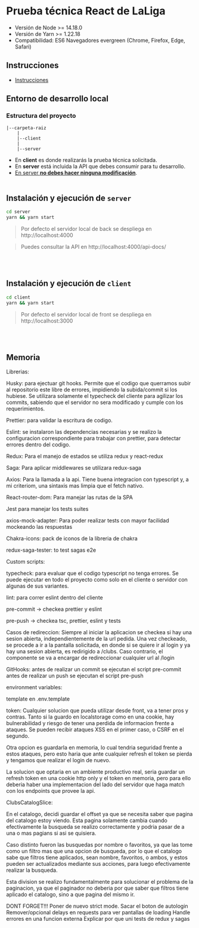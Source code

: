 # Prueba técnica React de LaLiga

- Versión de Node >= 14.18.0
- Versión de Yarn >= 1.22.18
- Compatibilidad: ES6 Navegadores evergreen (Chrome, Firefox, Edge, Safari)

## Instrucciones

- [Instrucciones](client/src/docs/laliga-prueba-tecnica-instrucciones.md)

## Entorno de desarrollo local

### Estructura del proyecto

```text
|--carpeta-raiz
    |
    |--client
    |
    |--server
```

- En **client** es donde realizarás la prueba técnica solicitada.
- En **server** está incluida la API que debes consumir para tu desarrollo.
- <u>En server **no debes hacer ninguna modificación**</u>.
  <br />
  <br />

## Instalación y ejecución de `server`

```bash
cd server
yarn && yarn start

```

> Por defecto el servidor local de back se despliega en http://localhost:4000

> Puedes consultar la API en http://localhost:4000/api-docs/

<br />
<br />

## Instalación y ejecución de `client`

```bash
cd client
yarn && yarn start
```

> Por defecto el servidor local de front se despliega en http://localhost:3000

  <br />
  <br />

## Memoria

Librerias:

Husky: para ejectuar git hooks. Permite que el codigo que querramos subir al repositorio este libre de errores, impidiendo la subida/commit si los hubiese.
Se utilizara solamente el typecheck del cliente para agilizar los commits, sabiendo que el servidor no sera modificado y cumple con los requerimientos.

Prettier: para validar la escritura de codigo.

Eslint: se instalaron las dependencias necesarias y se realizo la configuracion correspondiente para trabajar con prettier, para detectar errores dentro del codigo.

Redux: Para el manejo de estados se utiliza redux y react-redux

Saga: Para aplicar middlewares se utilizara redux-saga

Axios: Para la llamada a la api. Tiene buena integracion con typescript y, a mi criteriom, una sintaxis mas limpia que el fetch nativo.

React-router-dom: Para manejar las rutas de la SPA

Jest para manejar los tests suites

axios-mock-adapter: Para poder realizar tests con mayor facilidad mockeando las respuestas

Chakra-icons: pack de iconos de la libreria de chakra

redux-saga-tester: to test sagas e2e


Custom scripts:

typecheck: para evaluar que el codigo typescript no tenga errores. Se puede ejecutar en todo el proyecto como solo en el cliente o servidor con algunas de sus variantes.

lint: para correr eslint dentro del cliente

pre-commit -> checkea prettier y eslint

pre-push -> checkea tsc, prettier, eslint y tests


Casos de redireccion:
  Siempre al iniciar la aplicacion se checkea si hay una sesion abierta, independientemente de la url pedida.
  Una vez checkeado, se procede a ir a la pantalla solicitada, en donde si se quiere ir al login y ya hay una sesion abierta, es redirigido a /clubs. Caso contrario, el componente <RequireAuth> se va a encargar de redireccionar cualquier url al /login

GitHooks:
  antes de realizar un commit se ejecutan el script pre-commit 
  antes de realizar un push se ejecutan el script pre-push 


environment variables:

template en .env.template

token:
  Cualquier solucion que pueda utilizar desde front, va a tener pros y contras.
  Tanto si la guardo en localstorage como en una cookie, hay bulnerabilidad y riesgo de tener una perdida de informacion frente a ataques. Se pueden recibir ataques XSS en el primer caso, o CSRF en el segundo.

  Otra opcion es guardarla en memoria, lo cual tendria seguridad frente a estos ataques, pero esto haria que ante cualquier refresh el token se pierda y tengamos que realizar el login de nuevo.

  La solucion que optaria en un ambiente productivo real, seria guardar un refresh token en una cookie http only y el token en memoria, pero para ello deberia haber una implementacion del lado del servidor que haga match con los endpoints que provee la api.


ClubsCatalogSlice:

  En el catalogo, decidi guardar el offset ya que se necesita saber que pagina del catalogo estoy viendo. Esta pagina solamente cambia cuando efectivamente la busqueda se realizo correctamente y podria pasar de a una o mas pagians si asi se quisiera.

  Caso distinto fueron las busquedas por nombre o favoritos, ya que las tome como un filtro mas que una opcion de busqueda, por lo que el catalogo sabe que filtros tiene aplicados, sean nombre, favoritos, o ambos, y estos pueden ser actualizados mediante sus acciones, para luego efectivamente realizar la busqueda.

  Esta division se realizo fundamentalmente para solucionar el problema de la paginacion, ya que el paginador no deberia por que saber que filtros tiene aplicado el catalogo, sino a que pagina del mismo ir.


DONT FORGET!!!
  Poner de nuevo strict mode.
  Sacar el boton de autologin
  Remover/opcional delays en requests para ver pantallas de loading
  Handle errores en una funcion externa
  Explicar por que uni tests de redux y sagas

